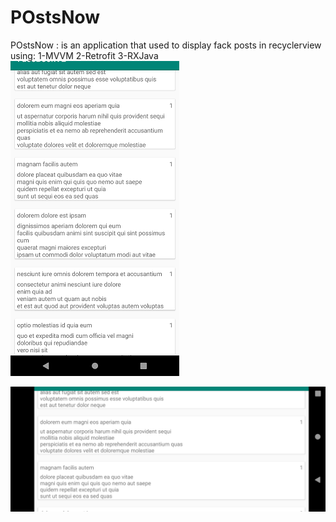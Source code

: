 # POstsNow
POstsNow : is an application that used to display fack posts in recyclerview  using: 1-MVVM 2-Retrofit   3-RXJava
![Screenshot (1)](https://github.com/bedoasd/POstsNow/blob/master/2.png)


![Screenshot (2)](https://github.com/bedoasd/POstsNow/blob/master/Screenshot_1640754199.png)


